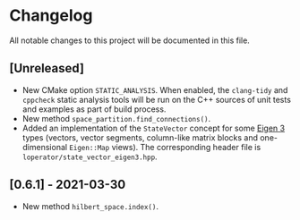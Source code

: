 # Changelog

All notable changes to this project will be documented in this file.

## [Unreleased]

- New CMake option ``STATIC_ANALYSIS``. When enabled, the ``clang-tidy`` and
  ``cppcheck`` static analysis tools will be run on the C++ sources of unit
  tests and examples as part of build process.
- New method ``space_partition.find_connections()``.
- Added an implementation of the ``StateVector`` concept for some
  [Eigen 3](https://eigen.tuxfamily.org/) types (vectors, vector segments,
  column-like matrix blocks and one-dimensional ``Eigen::Map`` views).
  The corresponding header file is ``loperator/state_vector_eigen3.hpp``.

## [0.6.1] - 2021-03-30

- New method ``hilbert_space.index()``.
